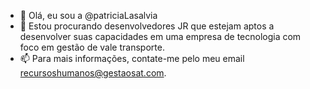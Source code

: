 - 👋 Olá, eu sou a @patriciaLasalvia
- 👀 Estou procurando desenvolvedores JR que estejam aptos a desenvolver suas capacidades em uma empresa de tecnologia com foco em gestão de vale transporte.
- 📫 Para mais informações, contate-me pelo meu email recursoshumanos@gestaosat.com.
